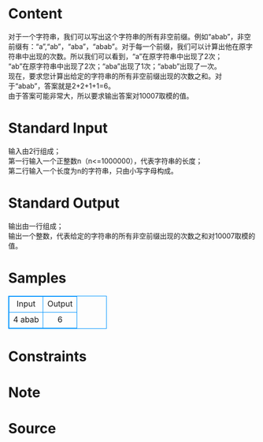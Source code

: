 
# Content

对于一个字符串，我们可以写出这个字符串的所有非空前缀。例如“abab”，非空前缀有：“a”,“ab”，“aba”，“abab”。对于每一个前缀，我们可以计算出他在原字符串中出现的次数。所以我们可以看到，“a”在原字符串中出现了2次；  
“ab”在原字符串中出现了2次；“aba”出现了1次；“abab”出现了一次。  
现在，要求您计算出给定的字符串的所有非空前缀出现的次数之和。对于“abab”，答案就是2+2+1+1=6。  
由于答案可能非常大，所以要求输出答案对10007取模的值。

# Standard Input

输入由2行组成；  
第一行输入一个正整数n（n<=1000000），代表字符串的长度；  
第二行输入一个长度为n的字符串，只由小写字母构成。

# Standard Output

输出由一行组成；  
输出一个整数，代表给定的字符串的所有非空前缀出现的次数之和对10007取模的值。

# Samples

<style>
        table,table tr th, table tr td { border:1px solid #0094ff; }
        table { width: 200px; min-height: 25px; line-height: 25px; text-align: center; border-collapse: collapse;}   
    </style>
<table>
	<tr>
		<td>Input</td>
		<td>Output</td>
	</tr>
<tr><td>4
abab
</td><td>6</td></tr></table>


# Constraints



# Note



# Source


